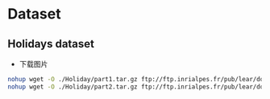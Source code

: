 # Dataset
## Holidays dataset
- 下载图片
```bash
nohup wget -O ./Holiday/part1.tar.gz ftp://ftp.inrialpes.fr/pub/lear/douze/data/jpg1.tar.gz > ./logs/download_jpg1.log &
nohup wget -O ./Holiday/part2.tar.gz ftp://ftp.inrialpes.fr/pub/lear/douze/data/jpg2.tar.gz > ./logs/download_jpg1.log &
```